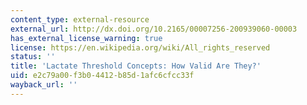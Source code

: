 ```yaml
---
content_type: external-resource
external_url: http://dx.doi.org/10.2165/00007256-200939060-00003
has_external_license_warning: true
license: https://en.wikipedia.org/wiki/All_rights_reserved
status: ''
title: 'Lactate Threshold Concepts: How Valid Are They?'
uid: e2c79a00-f3b0-4412-b85d-1afc6cfcc33f
wayback_url: ''
---
```

